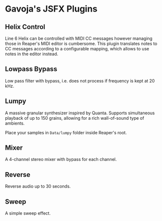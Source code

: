 # Gavoja's JSFX Plugins

## Helix Control

Line 6 Helix can be controlled with MIDI CC messages however managing those in Reaper's MIDI editor is cumbersome. This plugin translates notes to CC messages according to a configurable mapping, which allows to use notes in the editor instead.

## Lowpass Bypass

Low pass filter with bypass, i.e. does not process if frequency is kept at 20 kHz.

## Lumpy

A massive granular synthesizer inspired by Quanta. Supports simultaneous playback of up to 150 grains, allowing for a rich wall-of-sound type of ambients.

Place your samples in `Data/lumpy` folder inside Reaper's root.

## Mixer

A 4-channel stereo mixer with bypass for each channel.

## Reverse

Reverse audio up to 30 seconds.

## Sweep

A simple sweep effect.
